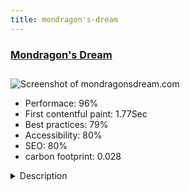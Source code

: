 ```yaml
---
title: mondragon's-dream
---
```


<div style="height: 3rem">
  <a href="https://mondragonsdream.com/"><h3>Mondragon's Dream</h3></a>
</div>
<img loading="lazy" src="/images/thumbs/mondragonsdream.com.jpg" alt="Screenshot of mondragonsdream.com" />
<ul>
  <li>Performace: 96%</li>
  <li>
    First contentful paint:
    1.77Sec
  </li>
  <li>Best practices: 79%</li>
  <li>Accessibility: 80%</li>
  <li>SEO: 80%</li>
  <li>carbon footprint: 0.028</li>
</ul>
<details>
  <summary>Description</summary>
  <p>A classical shooner totally designed and adapted with all the modern conforts but still retaining all the nautical charm of bygone days.</p>
</details>

